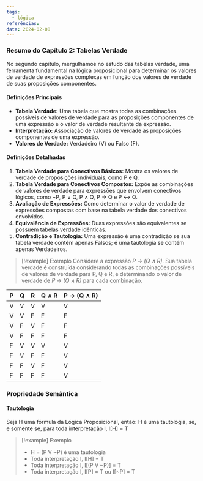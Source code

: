 ```yaml
---
tags:
  - lógica
referências: 
data: 2024-02-08
---
```

### Resumo do Capítulo 2: Tabelas Verdade

No segundo capítulo, mergulhamos no estudo das tabelas verdade, uma ferramenta fundamental na lógica proposicional para determinar os valores de verdade de expressões complexas em função dos valores de verdade de suas proposições componentes.

#### Definições Principais

- **Tabela Verdade:** Uma tabela que mostra todas as combinações possíveis de valores de verdade para as proposições componentes de uma expressão e o valor de verdade resultante da expressão.
- **Interpretação:** Associação de valores de verdade às proposições componentes de uma expressão.
- **Valores de Verdade:** Verdadeiro (V) ou Falso (F).

#### Definições Detalhadas

1. **Tabela Verdade para Conectivos Básicos:** Mostra os valores de verdade de proposições individuais, como P e Q.
2. **Tabela Verdade para Conectivos Compostos:** Expõe as combinações de valores de verdade para expressões que envolvem conectivos lógicos, como ¬P, P ∨ Q, P ∧ Q, P → Q e P ↔ Q.
3. **Avaliação de Expressões:** Como determinar o valor de verdade de expressões compostas com base na tabela verdade dos conectivos envolvidos.
4. **Equivalência de Expressões:** Duas expressões são equivalentes se possuem tabelas verdade idênticas.
5. **Contradição e Tautologia:** Uma expressão é uma contradição se sua tabela verdade contém apenas Falsos; é uma tautologia se contém apenas Verdadeiros.

>[!example] Exemplo
Considere a expressão *P → (Q ∧ R)*. Sua tabela verdade é construída considerando todas as combinações possíveis de valores de verdade para P, Q e R, e determinando o valor de verdade de *P → (Q ∧ R)* para cada combinação.
>
| P | Q | R | Q ∧ R | P → (Q ∧ R) |
|---|---|---|-------|------------|
| V | V | V |   V   |      V     |
| V | V | F |   F   |      F     |
| V | F | V |   F   |      F     |
| V | F | F |   F   |      F     |
| F | V | V |   V   |      V     |
| F | V | F |   F   |      V     |
| F | F | V |   F   |      V     |
| F | F | F |   F   |      V     |

### Propriedade Semântica

#### Tautologia

Seja H uma fórmula da Lógica Proposicional, então: H é uma tautologia, se, e somente se, para toda interpretação I, I\[H] = T

>[!example] Exemplo
>- H = (P V ~P) é uma tautologia
>- Toda interpretação I, I\[H] = T
>- Toda interpretação I, I\[(P V ~P)] = T
>- Toda interpretação I, I\[P] = T ou I\[~P] = T

